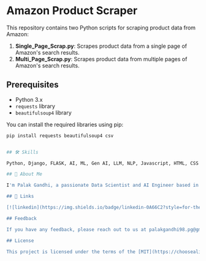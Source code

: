 # Amazon Product Scraper

This repository contains two Python scripts for scraping product data from Amazon:

1. **Single_Page_Scrap.py**: Scrapes product data from a single page of Amazon's search results.
2. **Multi_Page_Scrap.py**: Scrapes product data from multiple pages of Amazon's search results.

## Prerequisites

- Python 3.x
- `requests` library
- `beautifulsoup4` library

You can install the required libraries using pip:

```bash
pip install requests beautifulsoup4 csv


## 🛠 Skills

Python, Django, FLASK, AI, ML, Gen AI, LLM, NLP, Javascript, HTML, CSS...

## 🚀 About Me

I'm Palak Gandhi, a passionate Data Scientist and AI Engineer based in Mumbai, Maharashtra.

## 🔗 Links

[![linkedin](https://img.shields.io/badge/linkedin-0A66C2?style=for-the-badge&logo=linkedin&logoColor=white)](https://www.linkedin.com/in/palakgandhi98)

## Feedback

If you have any feedback, please reach out to us at palakgandhi98.pg@gmail.com

## License

This project is licensed under the terms of the [MIT](https://choosealicense.com/licenses/mit/) license. See LICENSE for more information.
